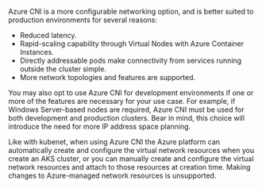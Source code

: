 Azure CNI is a more configurable networking option, and is better suited to production environments for several reasons:

* Reduced latency.
* Rapid-scaling capability through Virtual Nodes with Azure Container Instances.
* Directly addressable pods make connectivity from services running outside the cluster simple.
* More network topologies and features are supported.

You may also opt to use Azure CNI for development environments if one or more of the features are necessary for your use case. For example, if Windows Server-based nodes are required, Azure CNI must be used for both development and production clusters. Bear in mind, this choice will introduce the need for more IP address space planning.

Like with kubenet, when using Azure CNI the Azure platform can automatically create and configure the virtual network resources when you create an AKS cluster, or you can manually create and configure the virtual network resources and attach to those resources at creation time. Making changes to Azure-managed network resources is unsupported.
